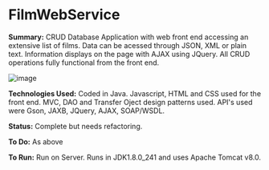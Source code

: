 # FilmWebService


<b>Summary:</b>
CRUD Database Application with web front end accessing an extensive list of films. Data can be acessed through JSON, XML or plain text. Information displays on the page with AJAX using JQuery. All CRUD operations fully functional from the front end. 


![image](https://user-images.githubusercontent.com/47950278/79779849-f299f180-8332-11ea-9b24-9f7dd8c01d6c.png)

<b>Technologies Used:</b>
Coded in Java. Javascript, HTML and CSS used for the front end.  MVC, DAO and Transfer Oject design patterns used. API's used were Gson, JAXB, JQuery, AJAX, SOAP/WSDL.

<b>Status:</b>
Complete but needs refactoring.

<b>To Do:</b>
As above

<b>To Run:</b>
Run on Server. Runs in JDK1.8.0_241 and uses Apache Tomcat v8.0. 

